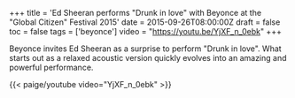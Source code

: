 +++
title = 'Ed Sheeran performs "Drunk in love" with Beyonce at the "Global Citizen" Festival 2015'
date = 2015-09-26T08:00:00Z
draft = false
toc = false
tags = ['beyonce']
video = "https://youtu.be/YjXF_n_0ebk"
+++

Beyonce invites Ed Sheeran as a surprise to perform "Drunk in love". What starts out as a relaxed acoustic version quickly evolves into an amazing and powerful performance.

{{< paige/youtube video="YjXF_n_0ebk" >}}